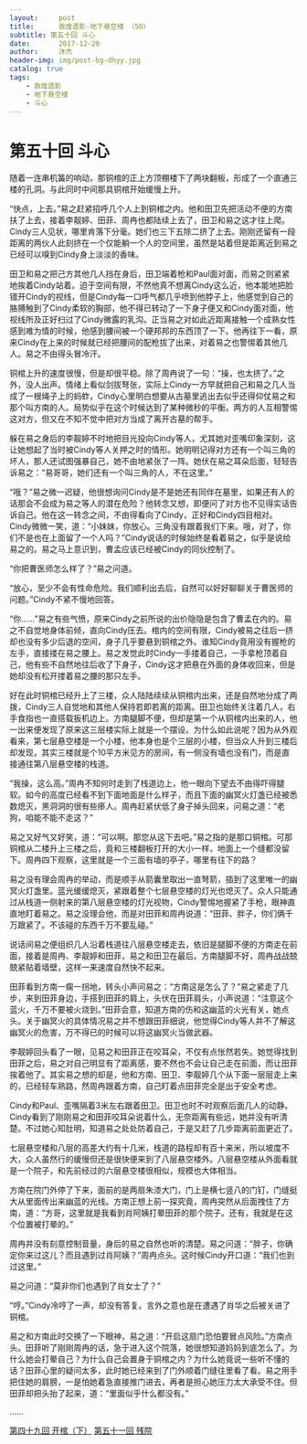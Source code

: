 ```yaml
---
layout:     post
title:      敦煌遗影·地下悬空楼 （50）
subtitle: 第五十回 斗心
date:       2017-12-20
author:     沐杰
header-img: img/post-bg-dhyy.jpg
catalog: true
tags:
    - 敦煌遗影
    - 地下悬空楼
    - 斗心
---
```

# 第五十回 斗心

随着一连串机簧的响动，那铜棺的正上方顶棚楼下了两块翻板，形成了一个直通三楼的孔洞。与此同时中间那具铜棺开始缓慢上升。

“快点，上去。”易之赶紧招呼几个人上到铜棺之内。他和田卫先把活动不便的方南扶了上去，接着李靓婷、田菲、周冉也都陆续上去了，田卫和易之这才往上爬。Cindy三人见状，哪里肯落下分毫。她们也三下五除二挤了上去。刚刚还留有一段距离的两伙人此刻挤在一个仅能躺一个人的空间里，虽然是站着但是距离近到易之已经可以嗅到Cindy身上淡淡的香味。

田卫和易之把己方其他几人挡在身后，田卫端着枪和Paul面对面，而易之则紧紧地挨着Cindy站着。迫于空间有限，不然他真不想离Cindy这么近，他本能地把脸错开Cindy的视线，但是Cindy每一口呼气都几乎喷到他脖子上，他感觉到自己的胳膊触到了Cindy柔软的胸部，他不得已转动了一下身子便又和Cindy面对面，他视线所及正好扫过了Cindy微露的乳沟。正当易之对如此近距离接触一个成熟女性感到难为情的时候，他感到腰间被一个硬邦邦的东西顶了一下。他再往下一看，原来Cindy在上来的时候就已经把腰间的配枪拔了出来，对着易之也警惕着其他几人。易之不由得头冒冷汗。

铜棺上升的速度很慢，但是却很平稳。除了周冉说了一句：“操，也太挤了。”之外，没人出声。情绪上看似剑拔弩张，实际上Cindy一方早就把自己和易之几人当成了一根绳子上的蚂蚱，Cindy心里明白想要从古墓里逃出去似乎还得仰仗易之和那个叫方南的人。局势似乎在这个时候达到了某种微秒的平衡。两方的人互相警惕这对方，但又在不知不觉中把对方当成了离开古墓的帮手。

躲在易之身后的李靓婷不时地把目光投向Cindy等人，尤其她对歪嘴印象深刻，这让她想起了当时被Cindy等人关押之时的情形。她明明记得对方还有一个叫三角的坏人，那人还试图强暴自己，她不由地紧张了一阵。她伏在易之耳朵后面，轻轻告诉易之：“易哥哥，她们还有一个叫三角的人，不在这里。”

“哦？”易之微一迟疑，他很想询问Cindy是不是她还有同伴在墓里，如果还有人的话那会不会成为易之等人的潜在危险？他转念又想，即便问了对方也不见得实话告诉自己。他在这一转念之间，不由得看向了Cindy，正好和Cindy四目相对。Cindy微微一笑，道：“小妹妹，你放心。三角没有跟着我们下来。哦，对了，你们不是也在上面留了一个人吗？”Cindy说话的时候始终是看着易之，似乎是说给易之的。易之马上意识到，曹孟应该已经被Cindy的同伙控制了。

“你把曹医师怎么样了？”易之问道。

“放心，至少不会有性命危险。我们顺利出去后，自然可以好好聊聊关于曹医师的问题。”Cindy不紧不慢地回答。

“你……”易之有些气愤，原来Cindy之前所说的出价隐隐是包含了曹孟在内的。易之不自觉地身体前倾，直向Cindy压去。棺内的空间有限，Cindy被易之往后一挤却也没有多少后退的空间，身子几乎要悬到铜棺之外。谁知Cindy竟用没有握枪的左手，直接搂在易之腰上。易之发觉此时Cindy一手搂着自己，一手拿枪顶着自己，他有些不自然地往后收了下身子，Cindy这才把悬在外面的身体收回来，但是她却没有松开搂着易之腰的那只左手。

好在此时铜棺已经升上了三楼，众人陆陆续续从铜棺内出来，还是自然地分成了两拨，Cindy三人自觉地和其他人保持若即若离的距离。田卫也始终关注着几人，右手食指也一直搭载扳机边上。方南腿脚不便，但却是第一个从铜棺内出来的人，他一出来便发现了原来这三层楼实际上就是一个摆设。为什么如此说呢？因为从外观看来，第七层悬空楼是一个小楼，他本身也是个三层的小楼，但当众人升到三楼后却发现，其实三楼就是个10平方米见方的房间，有一侧没有墙也没有门，而是直接通往第八层悬空楼的栈道。

“我操，这么高。”周冉不知何时走到了栈道边上，他一眼向下望去不由得吓得腿软。如今的高度已经看不到下面地面是什么样子，而且下面的幽冥火灯盏已经被悉数熄灭，黑洞洞的很有些瘆人。周冉赶紧伏低了身子掉头回来，问易之道：“老狗，咱能不能不走这？”

易之又好气又好笑，道：“可以啊。那您从这下去吧。”易之指的是那口铜棺。可那铜棺从二楼升上三楼之后，竟和三楼翻板打开的大小一样，地面上一个缝都没留下。周冉四下观察，这里就是一个三面有墙的亭子，哪里有往下的路？

易之没有理会周冉的举动，而是顺手从箭囊里取出一直弩箭，插到了这里唯一的幽冥火灯盏里。蓝光缓缓熄灭，紧跟着整个七层悬空楼的灯光也熄灭了。众人只能通过从栈道一侧射来的第八层悬空楼的灯光视物，Cindy警惕地握紧了手枪，眼神直直地盯着易之。易之没理会他，而是对田菲和周冉说道：“田菲、胖子，你们俩千万跟紧了。不该碰的东西千万不要乱碰。”

说话间易之便组织几人沿着栈道往八层悬空楼走去，依旧是腿脚不便的方南走在前面，接着是周冉、李靓婷和田菲，易之和田卫在最后。方南腿脚不好，周冉战战兢兢紧贴着墙壁，这样一来速度自然快不起来。

田菲看到方南一瘸一拐地，转头小声问易之：“方南这是怎么了？”易之紧走了几步，来到田菲身边，手搭到田菲的肩上，头伏在田菲肩头，小声说道：“注意这个蓝火，千万不要被火烧到。”田菲会意，知道方南的伤和这幽蓝的火光有关，她点头。关于幽冥火的具体情况易之并不想跟田菲细说，他觉得Cindy等人并不了解这幽冥火的危害，万不得已的时候可以将这幽冥火当做武器。

李靓婷回头看了一眼，见易之和田菲正在咬耳朵，不仅有点怅然若失。她觉得找到田菲之后，易之对自己明显有了距离感，要不然也不会让自己走在前面，而让田菲挨着他了。其实易之想的却是，他和方南、田卫、李靓婷几个从下面一层层走上来的，已经轻车熟路，然周冉跟着方南，自己盯着点田菲完全是出于安全考虑。

Cindy和Paul、歪嘴隔着3米左右跟着田卫。田卫也时不时观察后面几人的动静。Cindy看到了刚刚易之和田菲咬耳朵说着什么，无奈距离有些远，她并没有听清楚。不过她心知肚明，知道易之处处防着自己，于是又赶了几步距离前面更近了。

七层悬空楼和八层的高差大约有十几米，栈道的路程却有百十来米，所以坡度不大，众人虽然行的缓慢但还是很快便来到了八层悬空楼外。八层悬空楼从外面看就是一个院子，和先前经过的六层悬空楼很相似，规模也大体相当。

方南在院门外停了下来，面前的是两扇朱漆大门，门上是横七竖八的门钉，门缝挺大从里面传出来幽蓝的光线。方南正想上前一探究竟，周冉突然从后面拽住了方南，道：“方哥，这里就是我看到肖阿姨打晕田菲的那个院子。还有，我就是在这个位置被打晕的。”

周冉并没有刻意控制音量，身后的易之自然也听的清楚。易之问道：“胖子，你确定你来过这儿？而且遇到过肖阿姨？”周冉点头。这时候Cindy开口道：“我们也到过这里。”

易之问道：“莫非你们也遇到了肖女士了？”

“哼。”Cindy冷哼了一声，却没有答复。言外之意也是在遭遇了肖华之后被关进了铜棺。

易之和方南此时交换了一下眼神，易之道：“开启这扇门恐怕要冒点风险。”方南点头。田菲听了刚刚周冉的话，急于进入这个院落，她很想知道妈妈到底怎么了。为什么她会打晕自己？为什么自己会置身于铜棺之内？为什么她竟说一些听不懂的话？田菲心里的疑问太多，此时她已经来到了门外顺着门缝往里看了看。易之用手把住她的肩膀，一是怕她着急直接推门进去，再者是担心她压力太大承受不住。但田菲却把头抬了起来，道：“里面似乎什么都没有。”

……

[第四十九回 开棺（下）](http://www.jianshu.com/p/336f926e622c)
[第五十一回 残院](http://www.jianshu.com/p/78a9d7d5712f)
